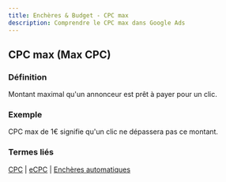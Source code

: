 ```yaml
---
title: Enchères & Budget - CPC max
description: Comprendre le CPC max dans Google Ads
---
```


## CPC max (Max CPC)

### Définition
Montant maximal qu'un annonceur est prêt à payer pour un clic.

### Exemple
CPC max de 1€ signifie qu'un clic ne dépassera pas ce montant.

### Termes liés
[CPC](/fr/metrics/cpc) | [eCPC](/fr/bidding-budget/ecpc) | [Enchères automatiques](/fr/bidding-budget/automated-bidding)